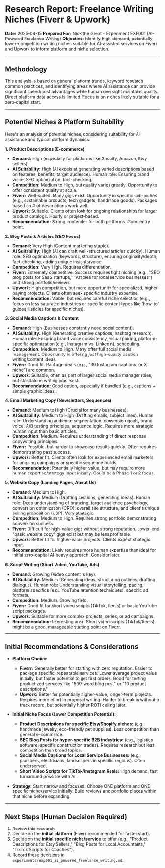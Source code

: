 # Research Report: Freelance Writing Niches (Fiverr & Upwork)

**Date:** 2025-04-15
**Prepared For:** Nick the Great - Experiment EXP001 (AI-Powered Freelance Writing)
**Objective:** Identify high-demand, potentially lower-competition writing niches suitable for AI-assisted services on Fiverr and Upwork to inform platform and niche selection.

---

## Methodology

This analysis is based on general platform trends, keyword research common practices, and identifying areas where AI assistance can provide significant speed/cost advantages while human oversight maintains quality. Direct platform data access is limited. Focus is on niches likely suitable for a zero-capital start.

---

## Potential Niches & Platform Suitability

Here's an analysis of potential niches, considering suitability for AI-assistance and typical platform dynamics:

**1. Product Descriptions (E-commerce)**
   - **Demand:** High (especially for platforms like Shopify, Amazon, Etsy sellers).
   - **AI Suitability:** High (AI excels at generating varied descriptions based on features, benefits, target audience). Human role: Ensuring brand voice, SEO optimization, fact-checking.
   - **Competition:** Medium to High, but quality varies greatly. Opportunity to offer consistent quality at scale.
   - **Fiverr:** Well-suited. Many gigs exist. Opportunity in specific sub-niches (e.g., sustainable products, tech gadgets, handmade goods). Packages based on # of descriptions work well.
   - **Upwork:** Suitable. Clients often look for ongoing relationships for larger product catalogs. Hourly or project-based.
   - **Recommendation:** Strong contender for both platforms. Good entry point.

**2. Blog Posts & Articles (SEO Focus)**
   - **Demand:** Very High (Content marketing staple).
   - **AI Suitability:** High (AI can draft well-structured articles quickly). Human role: SEO optimization (keywords, structure), ensuring originality/depth, fact-checking, adding unique insights/voice.
   - **Competition:** Very High. Requires differentiation.
   - **Fiverr:** Extremely competitive. Success requires tight niching (e.g., "SEO blog posts for SaaS startups," "Articles for local service businesses") and strong portfolio/reviews.
   - **Upwork:** High competition, but more opportunity for specialized, higher-paying projects. Clients often seek specific industry expertise.
   - **Recommendation:** Viable, but requires careful niche selection (e.g., focus on less saturated industries or specific content types like 'how-to' guides, listicles for specific niches).

**3. Social Media Captions & Content**
   - **Demand:** High (Businesses constantly need social content).
   - **AI Suitability:** High (Generating creative captions, hashtag research). Human role: Ensuring brand voice consistency, visual pairing, platform-specific optimization (e.g., Instagram vs. LinkedIn), scheduling.
   - **Competition:** Medium to High. Many offer full social media management. Opportunity in offering *just* high-quality caption writing/content ideas.
   - **Fiverr:** Good fit. Package deals (e.g., "30 Instagram captions for X niche") are common.
   - **Upwork:** Suitable, often as part of larger social media manager roles, but standalone writing jobs exist.
   - **Recommendation:** Good option, especially if bundled (e.g., captions + simple graphic ideas).

**4. Email Marketing Copy (Newsletters, Sequences)**
   - **Demand:** Medium to High (Crucial for many businesses).
   - **AI Suitability:** Medium to High (Drafting emails, subject lines). Human role: Understanding audience segmentation, conversion goals, brand voice, A/B testing principles, sequence logic. Requires more strategic human input than basic articles.
   - **Competition:** Medium. Requires understanding of direct response copywriting principles.
   - **Fiverr:** Possible, but harder to showcase results quickly. Often requires demonstrating past success.
   - **Upwork:** Better fit. Clients often look for experienced email marketers for ongoing campaigns or specific sequence builds.
   - **Recommendation:** Potentially higher value, but may require more human expertise/strategy input initially. Could be a Phase 1 or 2 focus.

**5. Website Copy (Landing Pages, About Us)**
   - **Demand:** Medium to High.
   - **AI Suitability:** Medium (Drafting sections, generating ideas). Human role: Deep understanding of branding, target audience psychology, conversion optimization (CRO), overall site structure, and client's unique selling proposition (USP). Very strategic.
   - **Competition:** Medium to High. Requires strong portfolio demonstrating conversion success.
   - **Fiverr:** Difficult for high-value gigs without strong reputation. Lower-end "basic website copy" gigs exist but may be less profitable.
   - **Upwork:** Better fit for higher-value projects. Clients expect strategic input.
   - **Recommendation:** Likely requires more human expertise than ideal for initial zero-capital AI-heavy approach. Consider later.

**6. Script Writing (Short Video, YouTube, Ads)**
   - **Demand:** Growing (Video content is key).
   - **AI Suitability:** Medium (Generating ideas, structuring outlines, drafting dialogue). Human role: Understanding visual storytelling, pacing, platform specifics (e.g., YouTube retention techniques), specific ad formats.
   - **Competition:** Medium. Growing field.
   - **Fiverr:** Good fit for short video scripts (TikTok, Reels) or basic YouTube script packages.
   - **Upwork:** Suitable for more complex projects, series, or ad campaigns.
   - **Recommendation:** Interesting area. Short video scripts (TikTok/Reels) might be a good, manageable starting point on Fiverr.

---

## Initial Recommendations & Considerations

*   **Platform Choice:**
    *   **Fiverr:** Generally better for starting with zero reputation. Easier to package specific, repeatable services. Lower average project value initially, but faster potential to get first orders. Good for testing productized services like "500-word blog post" or "10 product descriptions."
    *   **Upwork:** Better for potentially higher-value, longer-term projects. Requires more effort in proposal writing. Harder to break in without a track record, but potentially higher ROTI ceiling later.

*   **Initial Niche Focus (Lower Competition Potential):**
    *   **Product Descriptions for specific Etsy/Shopify niches:** (e.g., handmade jewelry, eco-friendly pet supplies). Less competition than general e-commerce.
    *   **SEO Blog Posts for hyper-specific B2B industries:** (e.g., logistics software, specific construction trades). Requires research but less competition than broad topics.
    *   **Social Media Captions for Local Service Businesses:** (e.g., plumbers, electricians, landscapers in specific regions). Often underserved.
    *   **Short Video Scripts for TikTok/Instagram Reels:** High demand, fast turnaround possible with AI.

*   **Strategy:** Start narrow and focused. Choose ONE platform and ONE specific niche/service initially. Build reviews and portfolio pieces within that niche before expanding.

---

## Next Steps (Human Decision Required)

1.  Review this research.
2.  Decide on the **initial platform** (Fiverr recommended for faster start).
3.  Decide on the **initial specific niche/service** to offer (e.g., "Product Descriptions for Etsy Sellers," "Blog Posts for Local Accountants," "TikTok Scripts for Coaches").
4.  Record these decisions in `experiments/exp001_ai_powered_freelance_writing.md`.
